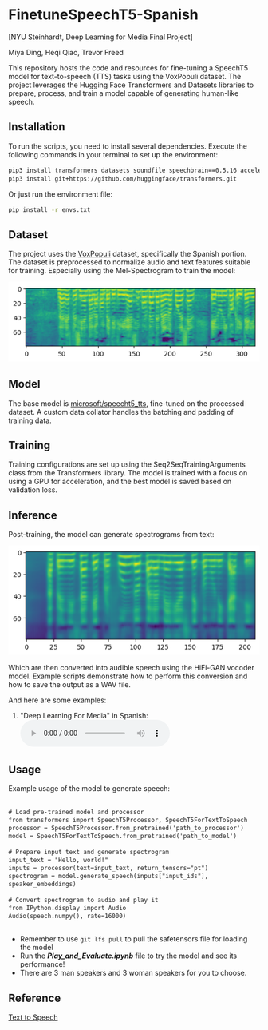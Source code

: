 # FinetuneSpeechT5-Spanish
[NYU Steinhardt, Deep Learning for Media Final Project]


Miya Ding, Heqi Qiao, Trevor Freed


This repository hosts the code and resources for fine-tuning a SpeechT5 model for text-to-speech (TTS) tasks using the VoxPopuli dataset. The project leverages the Hugging Face Transformers and Datasets libraries to prepare, process, and train a model capable of generating human-like speech.

## Installation

To run the scripts, you need to install several dependencies. Execute the following commands in your terminal to set up the environment:

```bash
pip3 install transformers datasets soundfile speechbrain==0.5.16 accelerate librosa
pip3 install git+https://github.com/huggingface/transformers.git
```


Or just run the environment file:

```bash
pip install -r envs.txt
```
## Dataset

The project uses the [VoxPopuli](https://huggingface.co/datasets/facebook/voxpopuli) dataset, specifically the Spanish portion. The dataset is preprocessed to normalize audio and text features suitable for training. Especially using the Mel-Spectrogram to train the model:

![training data example](assets/training_example.png)

## Model

The base model is [microsoft/speecht5_tts](https://huggingface.co/docs/transformers/en/model_doc/speecht5), fine-tuned on the processed dataset. A custom data collator handles the batching and padding of training data.

## Training

Training configurations are set up using the Seq2SeqTrainingArguments class from the Transformers library. The model is trained with a focus on using a GPU for acceleration, and the best model is saved based on validation loss.

## Inference

Post-training, the model can generate spectrograms from text:

![generated example](assets/generating_example.png) 

Which are then converted into audible speech using the HiFi-GAN vocoder model. Example scripts demonstrate how to perform this conversion and how to save the output as a WAV file.

And here are some examples:
1. "Deep Learning For Media" in Spanish:
   <audio controls>
    <source src="output_examples/output.wav" type="audio/wav">
    Your browser does not support the audio element.
  </audio>

## Usage

Example usage of the model to generate speech:  


```

# Load pre-trained model and processor
from transformers import SpeechT5Processor, SpeechT5ForTextToSpeech
processor = SpeechT5Processor.from_pretrained('path_to_processor')
model = SpeechT5ForTextToSpeech.from_pretrained('path_to_model')

# Prepare input text and generate spectrogram
input_text = "Hello, world!"
inputs = processor(text=input_text, return_tensors="pt")
spectrogram = model.generate_speech(inputs["input_ids"], speaker_embeddings)

# Convert spectrogram to audio and play it
from IPython.display import Audio
Audio(speech.numpy(), rate=16000)


```
- Remember to use `git lfs pull` to pull the safetensors file for loading the model
- Run the ***Play_and_Evaluate.ipynb*** file to try the model and see its performance!
- There are 3 man speakers and 3 woman speakers for you to choose.


## Reference

[Text to Speech](https://huggingface.co/docs/transformers/en/tasks/text-to-speech)
